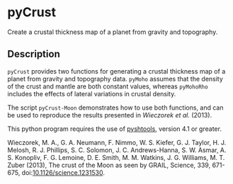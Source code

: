 # pyCrust
Create a crustal thickness map of a planet from gravity and topography.

## Description
`pyCrust` provides two functions for generating a crustal thickness map of a
planet from gravity and topography data. `pyMoho` assumes that the density of
the crust and mantle are both constant values, whereas `pyMohoRho` includes
the effects of lateral variations in crustal density.

The script `pyCrust-Moon` demonstrates how to use both functions, and can
be used to reproduce the results presented in *Wieczorek et al.* (2013).

This python program requires the use of [pyshtools](https://github.com/SHTOOLS/SHTOOLS), version 4.1 or greater.

Wieczorek, M. A., G. A. Neumann, F. Nimmo, W. S. Kiefer, G. J. Taylor,
    H. J. Melosh, R. J. Phillips, S. C. Solomon, J. C. Andrews-Hanna,
    S. W. Asmar, A. S. Konopliv, F. G. Lemoine, D. E. Smith, M. M. Watkins,
    J. G. Williams, M. T. Zuber (2013), The crust of the Moon as seen by GRAIL,
    Science, 339, 671-675, doi:[10.1126/science.1231530](http://doi.org/10.1126/science.1231530).

